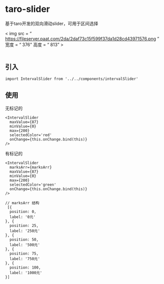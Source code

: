 # taro-slider
基于taro开发的双向滑动slider，可用于区间选择

< img  src = “ https://fileserver.paat.com/2da/2daf73c15f599f37da1d28cd43971576.png ”  宽度 = “ 376”  高度 = “ 813” >
<br><br>
## 引入
```
import IntervalSlider from '../../components/intervalSlider'
```

## 使用
无标记的
```
<IntervalSlider
  maxValue={87}
  minValue={0}
  max={200}
  selectedColor='red'
  onChange={this.onChange.bind(this)}
/>
```

有标记的
```
<IntervalSlider
  marksArr={marksArr}
  maxValue={87}
  minValue={0}
  max={200}
  selectedColor='green'
  onChange={this.onChange.bind(this)}
/>

// marksArr 结构
 [{
  position: 0,
  label: '0元'
}, {
  position: 25,
  label: '250元'
}, {
  position: 50,
  label: '500元'
}, {
  position: 75,
  label: '750元'
}, {
  position: 100,
  label: '1000元'
}]
```